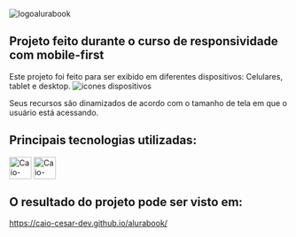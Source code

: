 ![logoalurabook](https://github.com/Caio-Cesar-dev/alurabook/assets/148168603/101fb0c9-b3eb-4857-9615-0ac92054cf42)

## Projeto feito durante o curso de responsividade com mobile-first

Este projeto foi feito para ser exibido em diferentes dispositivos: Celulares, tablet e desktop.
![icones dispositivos](https://github.com/Caio-Cesar-dev/alurabook/assets/148168603/50d5cf1f-3b19-4cb2-bfbb-9e1daea0afc9)

Seus recursos são dinamizados de acordo com o tamanho de tela em que o usuário está acessando.

## Principais tecnologias utilizadas:
<div style="display inline_block" >
  <img align="center" alt="Caio-html" heigth="30" width="40" src="https://cdn.jsdelivr.net/gh/devicons/devicon/icons/html5/html5-original-wordmark.svg" />
  <img align="center" alt="Caio-css" heigth="30" width="40" src="https://cdn.jsdelivr.net/gh/devicons/devicon/icons/css3/css3-original-wordmark.svg" />
</div>

## O resultado do projeto pode ser visto em:
https://caio-cesar-dev.github.io/alurabook/


